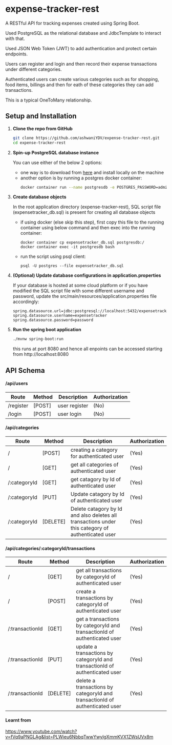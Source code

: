 # expense-tracker-rest

A RESTful API for tracking expenses created using Spring Boot.

Used PostgreSQL as the relational database and JdbcTemplate to interact with that.

Used JSON Web Token (JWT) to add authentication and protect certain endpoints.

Users can register and login and then record their expense transactions under different categories.

Authenticated users can create various categories such as for shopping, food items, billings and then for eath of these categories they can add transactions.

This is a typical OneToMany relationship.

## Setup and Installation

1. **Clone the repo from GitHub**
   ```sh
   git clone https://github.com/ashwaniYDV/expense-tracker-rest.git
   cd expense-tracker-rest
   ```
2. **Spin-up PostgreSQL database instance**

   You can use either of the below 2 options:
   - one way is to download from [here](https://www.postgresql.org/download) and install locally on the machine
   - another option is by running a postgres docker container:
     ```sh
     docker container run --name postgresdb -e POSTGRES_PASSWORD=admin -d -p 5432:5432 postgres
     ```
3. **Create database objects**

   In the root application directory (expense-tracker-rest), SQL script file (expensetracker_db.sql) is present for creating all database objects
   - if using docker (else skip this step), first copy this file to the running container using below command and then exec into the running container:
     ```
     docker container cp expensetracker_db.sql postgresdb:/
     docker container exec -it postgresdb bash
     ```
   - run the script using psql client:
     ```
     psql -U postgres --file expensetracker_db.sql
     ```
4. **(Optional) Update database configurations in application.properties**
   
   If your database is hosted at some cloud platform or if you have modified the SQL script file with some different username and password, update the src/main/resources/application.properties file accordingly:
   ```properties
   spring.datasource.url=jdbc:postgresql://localhost:5432/expensetrackerdb
   spring.datasource.username=expensetracker
   spring.datasource.password=password
   ```
5. **Run the spring boot application**
   ```sh
   ./mvnw spring-boot:run
   ```
   this runs at port 8080 and hence all enpoints can be accessed starting from http://localhost:8080

## API Schema

#### /api/users
| Route      | Method   | Description                     | Authorization      |
|------------|----------|---------------------------------|--------------------|
| /register  | [POST]   | user register                   | (No)               |
| /login     | [POST]   | user login                      | (No)               |


#### /api/categories
| Route        | Method   | Description           | Authorization |
|--------------|----------|-----------------------|---------------|
| /            | [POST]   | creating a category for authenticated user    | (Yes)      |
| /            | [GET]    | get all categories of authenticated user      | (Yes)       |
| /:categoryId | [GET]    | get catagory by Id of authenticated user | (Yes)       |
| /:categoryId | [PUT]    | Update catagory by Id of authenticated user | (Yes)       |
| /:categoryId | [DELETE] | Delete catagory by Id and also deletes all transactions under this category of authenticated user| (Yes) |

#### /api/categories/:categoryId/transactions
| Route                        | Method   | Description                             | Authorization   |
|------------------------------|----------|-----------------------------------------|-----------------|
| /                            | [GET]    | get all transactions by categoryId of authenticated user  | (Yes)        |
| /                            | [POST]    | create a transactions by categoryId of authenticated user  | (Yes)        |
| /:transactionId              | [GET]    | get a transactions by categoryId and transactionId of authenticated user  | (Yes)   |
| /:transactionId              | [PUT]    | update a transactions by categoryId and transactionId of authenticated user  | (Yes)   |
| /:transactionId              | [DELETE]    | delete a transactions by categoryId and transactionId of authenticated user  | (Yes)   |


#### Learnt from

https://www.youtube.com/watch?v=fVq9aPNGLAg&list=PLWieu6NbbqTwwYwylgXmmKVX1ZWsUVx8m
